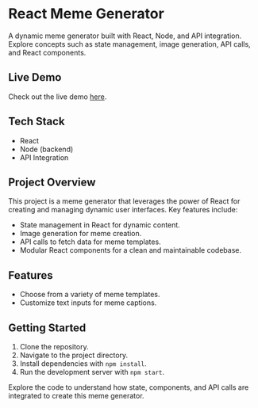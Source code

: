# React Meme Generator

A dynamic meme generator built with React, Node, and API integration. Explore concepts such as state management, image generation, API calls, and React components.

## Live Demo

Check out the live demo [here](#your-live-link).

## Tech Stack

- React
- Node (backend)
- API Integration

## Project Overview

This project is a meme generator that leverages the power of React for creating and managing dynamic user interfaces. Key features include:

- State management in React for dynamic content.
- Image generation for meme creation.
- API calls to fetch data for meme templates.
- Modular React components for a clean and maintainable codebase.

## Features

- Choose from a variety of meme templates.
- Customize text inputs for meme captions.


## Getting Started

1. Clone the repository.
2. Navigate to the project directory.
3. Install dependencies with `npm install`.
4. Run the development server with `npm start`.

Explore the code to understand how state, components, and API calls are integrated to create this meme generator.

